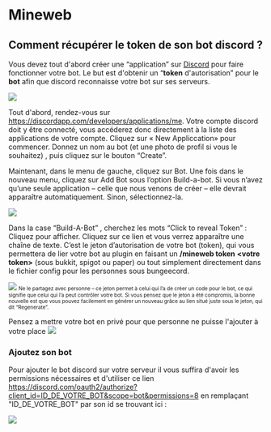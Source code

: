 ﻿# Mineweb
## Comment récupérer le token de son bot discord ?

Vous devez tout d'abord créer une “application” sur [Discord](https://discord.com/) pour faire fonctionner votre bot. Le but est d'obtenir un “**token** d'autorisation” pour le **bot** afin que discord reconnaisse votre bot sur ses serveurs. 

![](https://cdn.discordapp.com/attachments/648266540495405057/856959512794759218/unknown.png)

Tout d'abord, rendez-vous sur https://discordapp.com/developers/applications/me. Votre compte discord doit y être connecté, vous accéderez donc directement à la liste des applications de votre compte.
Cliquez sur « New Appliccation» pour commencer. Donnez un nom au bot (et une photo de profil si vous le souhaitez) , puis cliquez sur le bouton “Create”.

Maintenant, dans le menu de gauche, cliquez sur Bot. Une fois dans le nouveau menu, cliquez sur Add Bot sous l’option Build-a-bot. Si vous n’avez qu’une seule application – celle que nous venons de créer – elle devrait apparaître automatiquement. Sinon, sélectionnez-la.

![](https://cdn.discordapp.com/attachments/648266540495405057/856960186321600522/unknown.png)

Dans la case “Build-A-Bot” , cherchez les mots “Click to reveal Token” : Cliquez pour afficher. Cliquez sur ce lien et vous verrez apparaître une chaîne de texte. C’est le jeton d’autorisation de votre bot (token), qui vous permettera de lier votre bot au plugin en faisant un **/mineweb token** **\<votre token>** (sous bukkit, spigot ou paper) ou tout simplement directement dans le fichier config pour les personnes sous bungeecord.

![](https://cdn.discordapp.com/attachments/648266540495405057/856960602655162388/unknown.png)
<font size="1"> Ne le partagez avec personne – ce jeton permet à celui qui l’a de créer un code pour le bot, ce qui signifie que celui qui l’a peut contrôler votre bot. Si vous pensez que le jeton a été compromis, la bonne nouvelle est que vous pouvez facilement en générer un nouveau grâce au lien situé juste sous le jeton, qui dit “Regenerate”. </font>

Pensez a mettre votre bot en privé pour que personne ne puisse l'ajouter à votre place
![](https://cdn.discordapp.com/attachments/648266540495405057/856962463911772200/unknown.png)
### Ajoutez son bot
Pour ajouter le bot discord sur votre serveur il vous suffira d'avoir les permissions nécessaires et d'utiliser ce lien https://discord.com/oauth2/authorize?client_id=ID_DE_VOTRE_BOT&scope=bot&permissions=8 en remplaçant "ID_DE_VOTRE_BOT" par son id se trouvant ici : 

![](https://cdn.discordapp.com/attachments/648266540495405057/856964183291592764/unknown.png)
